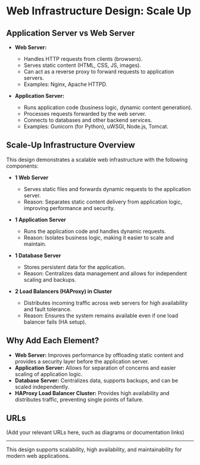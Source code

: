 # Web Infrastructure Design: Scale Up

## Application Server vs Web Server

- **Web Server:**
  - Handles HTTP requests from clients (browsers).
  - Serves static content (HTML, CSS, JS, images).
  - Can act as a reverse proxy to forward requests to application servers.
  - Examples: Nginx, Apache HTTPD.

- **Application Server:**
  - Runs application code (business logic, dynamic content generation).
  - Processes requests forwarded by the web server.
  - Connects to databases and other backend services.
  - Examples: Gunicorn (for Python), uWSGI, Node.js, Tomcat.

## Scale-Up Infrastructure Overview

This design demonstrates a scalable web infrastructure with the following components:

- **1 Web Server**
  - Serves static files and forwards dynamic requests to the application server.
  - Reason: Separates static content delivery from application logic, improving performance and security.

- **1 Application Server**
  - Runs the application code and handles dynamic requests.
  - Reason: Isolates business logic, making it easier to scale and maintain.

- **1 Database Server**
  - Stores persistent data for the application.
  - Reason: Centralizes data management and allows for independent scaling and backups.

- **2 Load Balancers (HAProxy) in Cluster**
  - Distributes incoming traffic across web servers for high availability and fault tolerance.
  - Reason: Ensures the system remains available even if one load balancer fails (HA setup).

## Why Add Each Element?
- **Web Server:** Improves performance by offloading static content and provides a security layer before the application server.
- **Application Server:** Allows for separation of concerns and easier scaling of application logic.
- **Database Server:** Centralizes data, supports backups, and can be scaled independently.
- **HAProxy Load Balancer Cluster:** Provides high availability and distributes traffic, preventing single points of failure.

## URLs

(Add your relevant URLs here, such as diagrams or documentation links)

---

This design supports scalability, high availability, and maintainability for modern web applications. 